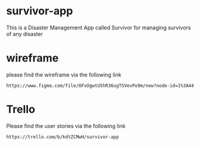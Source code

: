 # survivor-app
This is a Disaster Management App called Survivor for managing survivors of any disaster


# wireframe
please find the wireframe via the following link
```
https://www.figma.com/file/OFvOgwtU5hR36ugTSVevPo9m/new?node-id=1%3A44

```
# Trello

Please find the user stories via the following link
```
https://trello.com/b/kdtZCMwH/survivor-app
